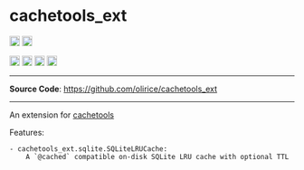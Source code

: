 # cachetools_ext

<p>

<a href="https://github.com/olirice/cachetools_ext/actions"><img src="https://github.com/olirice/cachetools_ext/workflows/Tests/badge.svg" alt="Tests" height="18"></a>
<a href="https://codecov.io/gh/olirice/cachetools_ext"><img src="https://codecov.io/gh/olirice/cachetools_ext/branch/master/graph/badge.svg" height="18"></a>
</p>

<p>
    <a href="https://www.python.org/downloads/"><img src="https://img.shields.io/badge/python-3.6+-blue.svg" alt="Python version" height="18"></a>
  <a href="https://badge.fury.io/py/cachetools_ext"><img src="https://badge.fury.io/py/cachetools_ext.svg" alt="PyPI version" height="18"></a>
    <a href="https://github.com/olirice/cachetools_ext/blob/master/LICENSE"><img src="https://img.shields.io/pypi/l/markdown-subtemplate.svg" alt="License" height="18"></a>
    <a href="https://pypi.org/project/cachetools_ext/"><img src="https://img.shields.io/pypi/dm/cachetools_ext.svg" alt="Download count" height="18"></a>
</p>

---

**Source Code**: <a href="https://github.com/olirice/cachetools_ext" target="_blank">https://github.com/olirice/cachetools_ext</a>

---


An extension for [cachetools](https://github.com/tkem/cachetools)

Features:

    - cachetools_ext.sqlite.SQLiteLRUCache:
        A `@cached` compatible on-disk SQLite LRU cache with optional TTL
